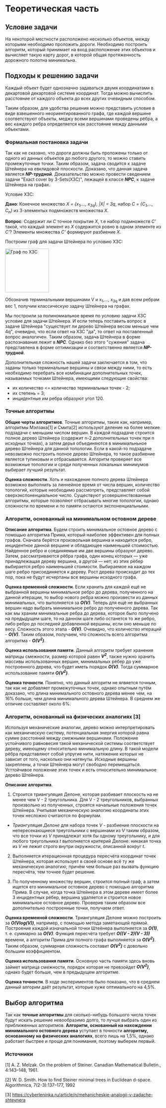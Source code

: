 # Теоретическая часть 

## Условие задачи

На некоторой местности расположено несколько объектов, между которыми необходимо проложить дороги. Необходимо построить алгоритм, который принимает на вход расположение этих объектов и вычисляет такую карту дорог, в которой общая протяженность дорожного полотна минимальна.

## Подходы к решению задачи

Каждый объект будет однозначно задаваться двумя координатами в декартовой декартовой системе координат. Тогда можно вычислить расстояние от каждого объекта до всех других очевидным способом.

Таким образом, для удобства решения можно представить условие в виде взвешенного неориентированного графа, где каждой вершине соответствуют объекты, меджу всеми вершинами проведены рёбра, а вес каждого ребра определяется как расстояние между данными объектами.

### Формальная постановка задачи

Так как не сказано, что дороги должны быть проложены только от одного из данных объектов до любого другого, то можно ставить промежуточные точки. Таким образом, задача сводится к задаче Штейнера на евклидовой плоскости. Доказано, что данная задача является ***NP-трудной***. Доказательство можно провести сведением задачи "Exact cover by 3-Sets(X3C)", лежащей в классе ***NPC***, к задаче Штейнера на графах.

Условие Х3С:

**Дано**: Конечное множество *Х = {х<sub>1</sub>,..., х<sub>3q</sub>}, |Х| = 3q*, набор *C = {C<sub>1</sub>,..., C<sub>n</sub>}* из 3-элементых подмножеств множества *Х*.

**Вопрос**: Содержит ли *С* точное покрытие *Х*, т.е набор подмножеств *С'* такой, что каждый элемент из *Х* содержится ровно в одном элементе из *С'*? Элементы множества *С'* формируют разбиение *Х*.

Построим граф для задачи Штейнера по условию X3C:

<img width="141" alt="Граф по X3C" src="https://user-images.githubusercontent.com/47656959/97813563-09ce7a00-1c9a-11eb-85a0-2ab578da8ed3.png">

Обозначив терминальными вершинами V и х<sub>1</sub>,..., х<sub>3q</sub> и дав всем ребрам вес 1, получим классическую задачу Штейнера на графах. 

Мы построили за полиномиальное время по условию задачи X3C условие для задачи Штейнера. И если теперь поставить вопрос в задаче Штейнера "существует ли дерево Штейнера весом меньше чем 4q", очевидно, что если ответ на X3C "да", то ответ на поставленный вопрос аналогичен. Таким образом, задача Штейнера в форме распознавания лежит в ***NPC***. Однако без этого "сужения" задача представлена в форме оптимизации и соответственно является ***NP-трудной***.

Дополнительная сложность нашей задачи заключается в том, что заданы только терминальные вершины и связи между ними, то есть необходимо перебрать все комбинации дополнительных точек, называемых точками Штейнера, имеющими следующие свойства:
* их количество <= количество терминальных точек - 2;
* их степень = 3;
* инцидентные им ребра образуют угол 120. 
 
### Точные алгоритмы

**Общие черты алгоритмов**. Точные алгоритмы, такие как, например, алгоритмы Мэлзака[1] и Смита[2] используют деление на более мелкие подзадачи с меньшим числом вершин. В каждой подзадаче строится полное дерево Штейнера (содержит n-2 дополнительных точек при n исходных точках), а затем дерья объединяются в минимальньное дерево Штейнера для данной топологии. Если в какой-то подзадаче невозможно построить полное дерево Штейнера, то такое разбиение является тупиковым и отбрасывается. Алгоритм проверяет все возможные топологии и среди полученных локальных минимумов выбирает лучший результат.

**Оценка сложности**. Хоть и нахождение полного дерева Штейнера возможно выполнить за линнейное время от числа вершин, количество топологий, которые необходимо рассмотреть, представляет собой сверхэкспоненциальное число. Существуют усовершенствованные алгоритмы, которые позволяют отбрасывать многие топологии, однако сложности по времени и по памяти остаются экспоненциальными.

### Алгоритм, основанный на минимальном остовном дереве

**Описание алгоритма**. Будем строить минимальное остовное дерево с помощью алгоритма Прима, который наиболее эффективен для полных графов. Сначала берётся произвольная вершина и находится ребро, инцидентное данной вершине и обладающее наименьшей стоимостью. Найденное ребро и соединяемые им две вершины образуют дерево. Затем, рассматриваются рёбра графа, один конец которых — уже принадлежащая дереву вершина, а другой — нет; из этих рёбер выбирается ребро наименьшей стоимости. Выбираемое на каждом шаге ребро присоединяется к дереву. Рост дерева происходит до тех пор, пока не будут исчерпаны все вершины исходного графа.

**Оценка временной сложности**. Если хранить для каждой ещё не выбранной вершины минимальное ребро до дерева, полученного на данной итерации, то выбор нового ребра можно произвести из данных минимальных, что выполняется за ***O(V)***. Теперь для ещё не выбранных вершин надо выбрать минимальное ребро до полученного дерева. Так как мы храним минимальные ребра до дерева, которое было получено на предыдущем шаге, то на данном шаге либо останется то же ребро, либо ребро до последней добавленной вершины, если оно меньше по весу. Сложность этого этапа - ***O(V)***. Очевидно, что количество итераций - ***O(V)***. Таким образом, получаем, что сложность всего алгоритма алгоритма - ***O(V<sup>2</sup>)***.

**Оценка использования памяти**. Данный алгоритм требует хранения матрицы смежности, размер которой равен ***V<sup>2</sup>***, также нужно хранить массивы использованных вершин, минимальных рёбер до уже построенного дерева, что будет иметь порядок ***O(V)***. Тогда суммарное использование памяти ***O(V<sup>2</sup>)***.

**Оценка точности**. Понятно, что данный алгоритм не ялвяется точным, так как не добавляет промежуточных точек, однако опытным путём доказано, что длина минимального остовного дерева менее чем, на 16% больше, чем длина минимального дерева Штейнера. В среднем же отличие составляет около 6%.

### Алгоритм, основанный на физических аналогиях [3]

Используя механические аналогии, дерево можно интерпретировать как механическую систему, потенциальная энергия которой равна сумме расстояний между смежными вершинами. Положение устойчивого равновесия такой механической системы соответствует дереву, имеющему относительно минимальную длину. В такой модели рёбра представляют собой упругие нити, натяжение которых не зависит от того, насколько они натянуты. Исходные вершины закреплены, а точки Штейнера могут свободно перемещаться. Усттойчивое положение этих точек и есть относительно минимальное дерево Штейнера.

**Описание алгоритма**. 
1. Строится триангуляция Делоне, которая разбивает плоскость на не менее чем V - 2 треугольника. Для V - 2 треугольников, выбранных произвольно из полученных, строятся начальные положения точек Штейнера. Учитывая механическую аналогию координаты этих точек несложно считаются по формулам.

* *Триангуляция Делоне* для набора точек *V* - разбиение плоскости на непересекающиеся треугольники с вершинами из *V* таким образом, что все точки из *V* принадлежат хотя бы одному треугольнику, и для любого треугольника *t* выполняется критерий Делоне: никакая точка из *V* не лежит строго внутри окружности, описанной вокруг *t*.

2. Выполняется итерационная процедура пересчёта координат точек Штейнера, которая использует в своей основе всё ту же механическую аналогию, причём чем больше раз вызвать функцию пересчёта, тем точнее будет решение.

3. По полученному множеству вершин, строится полный граф, а затем ищется его минимальное остовное дерево с помощью алгоритма Прима. В случае, когда точка Штейнера в этом дереве имеет более 3 инцидентных рёбер, вершина удаляется и строится новое минимальное остовное дерево. Проверив таким образом все дополнительно построенные точки, получаем ответ.

**Оценка временной сложности**. Триангуляция Делоне можно построить за ***O(Vlog(V))***, например, с помощью метода заметающей прямой. Построение каждой изначальной точки Штеёнера выполняется за ***O(1)***, т. е. суммарно за ***O(V)***. Функция пересчёта требует ***O((V - 2)(V - 3))*** времени, а алгоритм Прима для полного графа выполняется за ***O(V<sup>2</sup>)***. Таким образом, суммарная сложность составит ***O(V<sup>2</sup>)*** с довольно большим коэффициентом.

**Оценка использования памяти**. Основную часть памяти здесь вновь займет матрица смежности, порядок которая не превзойдет ***O(V<sup>2</sup>)***, однако будет больше, чем в предыдущем алгоритме.

**Оценка точности**. В ходе экспериментов было показано, что в среднем данный алгорим даёт результат, которые хуже оптимального на 4,5%.

## Выбор алгоритма
Так как **точные алгоритмы** для сколько-нибудь большого числа точек будут искать решение невообразимо долго, то лучше выбрать один из приближенных алгоритмов. **Алгоритм, основанный на нахождении минимального остовного дерева** уступает в точности **алгоритму, основанному на физических аналогиях**, всего лишь на 1,5%, однако работает быстрее и проще для понимания, поэтому выберем первый.


### Источники
[1] A. Z. Melzak. On the problem of Steiner. Canadian Mathematical Bulletin., 4:143–148, 1961.

[2] W. D. Smith. How to find Steiner minimal trees in Euclidean d-space. Algorithmica, 7(2-3):137–177, 1992

[3] https://cyberleninka.ru/article/n/mehanicheskie-analogii-v-zadache-shteynera





